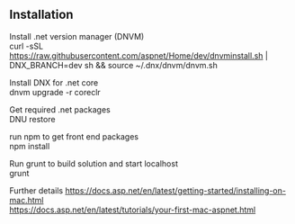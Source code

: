 ## Installation

Install .net version manager (DNVM)  
curl -sSL https://raw.githubusercontent.com/aspnet/Home/dev/dnvminstall.sh | DNX_BRANCH=dev sh && source ~/.dnx/dnvm/dnvm.sh

Install DNX for .net core  
dnvm upgrade -r coreclr

Get required .net packages  
DNU restore

run npm to get front end packages  
npm install

Run grunt to build solution and start localhost  
grunt

Further details
https://docs.asp.net/en/latest/getting-started/installing-on-mac.html  
https://docs.asp.net/en/latest/tutorials/your-first-mac-aspnet.html  

